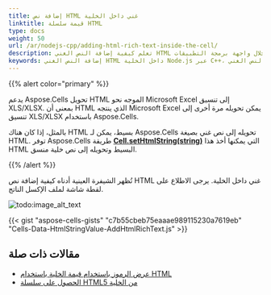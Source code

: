 ```yaml
---
title: إضافة نص HTML غني داخل الخلية
linktitle: قيمة سلسلة HTML
type: docs
weight: 50
url: /ar/nodejs-cpp/adding-html-rich-text-inside-the-cell/
description: تعلم كيفية إضافة النص الغني HTML داخل الخلية من خلال واجهة برمجة التطبيقات Aspose.Cells for Node.js via C++.
keywords: إضافة النص الغني HTML داخل الخلية Node.js عبر C++، تعيين النص الغني HTML داخل الخلية Node.js عبر C++، أضف النص الغني HTML في الخلية Node.js عبر C++
---
```


{{% alert color="primary" %}}

يدعم Aspose.Cells تحويل HTML الموجه نحو Microsoft Excel إلى تنسيق XLS/XLSX. بمعنى أن HTML الذي ينتجه Microsoft Excel يمكن تحويله مرة أخرى إلى تنسيق XLS/XLSX باستخدام Aspose.Cells.

 بالمثل، إذا كان هناك HTML بسيط، يمكن لـ Aspose.Cells تحويله إلى نص غني بصيغة HTML. توفر Aspose.Cells طريقة [**Cell.setHtmlString(string)**](https://reference.aspose.com/cells/nodejs-cpp/cell/#setHtmlString-string-) التي يمكنها أخذ هذا HTML البسيط وتحويله إلى نص خلية منسق.

{{% /alert %}}

تُظهر الشيفرة العينية أدناه كيفية إضافة نص HTML غني داخل الخلية. يرجى الاطلاع على لقطة شاشة لملف الإكسل الناتج.

![todo:image_alt_text](adding-html-rich-text-inside-the-cell_1)

{{< gist "aspose-cells-gists" "c7b55cbeb75eaaae989115230a7619eb" "Cells-Data-HtmlStringValue-AddHtmlRichText.js" >}}


## مقالات ذات صلة

- [عرض الرموز باستخدام قيمة الخلية باستخدام HTML](/cells/ar/nodejs-cpp/display-bullets-by-setting-cell-value-using/)
- [الحصول على سلسلة HTML5 من الخلية](/cells/ar/nodejs-cpp/get-html5-string-from-cell/)
